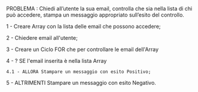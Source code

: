 PROBLEMA : Chiedi all’utente la sua email, controlla che sia nella lista di chi può accedere, stampa un messaggio appropriato sull’esito del controllo.

1 - Creare Array con la lista delle email che possono accedere;

2 - Chiedere email all'utente;

3 - Creare un Ciclo FOR che per controllare le email dell'Array

4 - ? SE l'email inserita è nella lista Array

    4.1 - ALLORA Stampare un messaggio con esito Positivo;

5 - ALTRIMENTI Stampare un messaggio con esito Negativo.